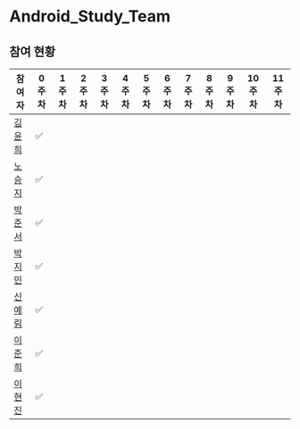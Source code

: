 # Android_Study_Team

## 참여 현황
| 참여자 | 0주차 | 1주차 | 2주차 | 3주차 | 4주차 | 5주차 | 6주차 | 7주차 | 8주차 | 9주차 | 10주차 | 11주차 |
| --- | --- | --- | --- | --- | --- | --- | --- | --- | --- | --- | --- | --- | 
|[김윤희](#)|✅
|[노승지](#)|✅
|[박준서](#)|✅
|[박지민](#)|✅
|[신예림](#)|✅
|[이준희](#)|✅
|[이현진](#)|✅
